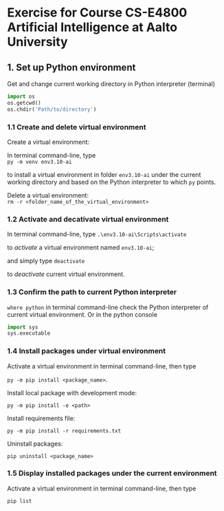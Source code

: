 # Exercise for Course CS-E4800 Artificial Intelligence at Aalto University

## 1. Set up Python environment
Get and change current working directory in Python interpreter (terminal)
```python
import os
os.getcwd()
os.chdir('Path/to/directory')
```
### 1.1 Create and delete virtual environment
Create a virtual environment: 

In terminal command-line, type \
`py -m venv env3.10-ai`

to install a virtual environment in folder `env3.10-ai` under the current working directory and based on the Python interpreter to which `py` points.

Delete a virtual environment: \
`rm -r <folder_name_of_the_virtual_environment>`

### 1.2 Activate and decativate virtual environment
In terminal command-line, type `.\env3.10-ai\Scripts\activate`

to *activate* a virtual environment named `env3.10-ai`; 

and simply type `deactivate` 

to *deactivate* current virtual environment. 

### 1.3 Confirm the path to current Python interpreter
`where python` in terminal command-line check the Python interpreter of current virtual environment. Or in the python console
```python
import sys
sys.executable
```

### 1.4 Install packages under virtual environment
Activate a virtual environment in terminal command-line, then type 

`py -m pip install <package_name>`.

Install local package with development mode:

`py -m pip install -e <path>`

Install requirements file:

`py -m pip install -r requirements.txt`

Uninstall packages:

`pip uninstall <package_name>`

### 1.5 Display installed packages under the current environment
Activate a virtual environment in terminal command-line, then type

`pip list`



